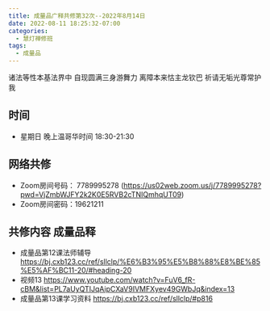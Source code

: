 ```yaml
---
title: 成量品广释共修第32次--2022年8月14日
date: 2022-08-11 18:25:32-07:00
categories:
  - 慧灯禅修班
tags:
  - 成量品
---
```



诸法等性本基法界中 自现圆满三身游舞力 离障本来怙主龙钦巴 祈请无垢光尊常护我



## 时间

* 星期日 晚上温哥华时间 18:30-21:30

## 网络共修

* Zoom房间号码： 7789995278 (https://us02web.zoom.us/j/7789995278?pwd=VjZmbWJFY2k2K0E5RVB2cTNIQmhqUT09)
* Zoom房间密码：19621211

## 共修内容 成量品释

* 成量品第12课法师辅导 https://bj.cxb123.cc/ref/sllclp/%E6%B3%95%E5%B8%88%E8%BE%85%E5%AF%BC11-20/#heading-20
* 视频13 https://www.youtube.com/watch?v=FuV6_fR-cBM&list=PL7aUyQTIJqAipCXaV9IVMFXyev49GWbJq&index=13
* 成量品第13课学习资料 https://bj.cxb123.cc/ref/sllclp/#p816